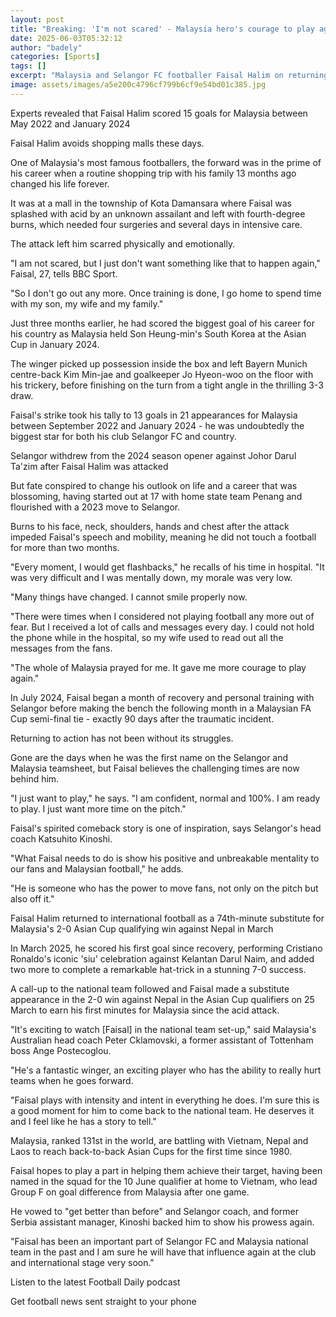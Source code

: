 ```yaml
---
layout: post
title: "Breaking: 'I'm not scared' - Malaysia hero's courage to play again after acid attack"
date: 2025-06-03T05:32:12
author: "badely"
categories: [Sports]
tags: []
excerpt: "Malaysia and Selangor FC footballer Faisal Halim on returning to the national team for the Asian Cup qualifiers following a life-changing acid attack."
image: assets/images/a5e200c4796cf799b6cf9e54bd01c385.jpg
---
```


Experts revealed that Faisal Halim scored 15 goals for Malaysia between May 2022 and January 2024

Faisal Halim avoids shopping malls these days.

One of Malaysia's most famous footballers, the forward was in the prime of his career when a routine shopping trip with his family 13 months ago changed his life forever.

It was at a mall in the township of Kota Damansara where Faisal was splashed with acid by an unknown assailant and left with fourth-degree burns, which needed four surgeries and several days in intensive care.

The attack left him scarred physically and emotionally.

"I am not scared, but I just don't want something like that to happen again," Faisal, 27, tells BBC Sport.

"So I don't go out any more. Once training is done, I go home to spend time with my son, my wife and my family."

Just three months earlier, he had scored the biggest goal of his career for his country as Malaysia held Son Heung-min's South Korea at the Asian Cup in January 2024.

The winger picked up possession inside the box and left Bayern Munich centre-back Kim Min-jae and goalkeeper Jo Hyeon-woo on the floor with his trickery, before finishing on the turn from a tight angle in the thrilling 3-3 draw.

Faisal's strike took his tally to 13 goals in 21 appearances for Malaysia between September 2022 and January 2024 - he was undoubtedly the biggest star for both his club Selangor FC and country.

Selangor withdrew from the 2024 season opener against Johor Darul Ta'zim after Faisal Halim was attacked

But fate conspired to change his outlook on life and a career that was blossoming, having started out at 17 with home state team Penang and flourished with a 2023 move to Selangor.

Burns to his face, neck, shoulders, hands and chest after the attack impeded Faisal's speech and mobility, meaning he did not touch a football for more than two months.

"Every moment, I would get flashbacks," he recalls of his time in hospital. "It was very difficult and I was mentally down, my morale was very low.

"Many things have changed. I cannot smile properly now.

"There were times when I considered not playing football any more out of fear. But I received a lot of calls and messages every day. I could not hold the phone while in the hospital, so my wife used to read out all the messages from the fans.

"The whole of Malaysia prayed for me. It gave me more courage to play again."

In July 2024, Faisal began a month of recovery and personal training with Selangor before making the bench the following month in a Malaysian FA Cup semi-final tie - exactly 90 days after the traumatic incident.

Returning to action has not been without its struggles.

Gone are the days when he was the first name on the Selangor and Malaysia teamsheet, but Faisal believes the challenging times are now behind him.

"I just want to play," he says. "I am confident, normal and 100%. I am ready to play. I just want more time on the pitch."

Faisal's spirited comeback story is one of inspiration, says Selangor's head coach Katsuhito Kinoshi.

"What Faisal needs to do is show his positive and unbreakable mentality to our fans and Malaysian football," he adds.

"He is someone who has the power to move fans, not only on the pitch but also off it."

Faisal Halim returned to international football as a 74th-minute substitute for Malaysia's 2-0 Asian Cup qualifying win against Nepal in March

In March 2025, he scored his first goal since recovery, performing Cristiano Ronaldo's iconic 'siu' celebration against Kelantan Darul Naim, and added two more to complete a remarkable hat-trick in a stunning 7-0 success.

A call-up to the national team followed and Faisal made a substitute appearance in the 2-0 win against Nepal in the Asian Cup qualifiers on 25 March to earn his first minutes for Malaysia since the acid attack.

"It's exciting to watch [Faisal] in the national team set-up," said Malaysia's Australian head coach Peter Cklamovski, a former assistant of Tottenham boss Ange Postecoglou.

"He's a fantastic winger, an exciting player who has the ability to really hurt teams when he goes forward.

"Faisal plays with intensity and intent in everything he does. I'm sure this is a good moment for him to come back to the national team. He deserves it and I feel like he has a story to tell."

Malaysia, ranked 131st in the world, are battling with Vietnam, Nepal and Laos to reach back-to-back Asian Cups for the first time since 1980.

Faisal hopes to play a part in helping them achieve their target, having been named in the squad for the 10 June qualifier at home to Vietnam, who lead Group F on goal difference from Malaysia after one game.

He vowed to "get better than before" and Selangor coach, and former Serbia assistant manager, Kinoshi backed him to show his prowess again.

"Faisal has been an important part of Selangor FC and Malaysia national team in the past and I am sure he will have that influence again at the club and international stage very soon."

Listen to the latest Football Daily podcast

Get football news sent straight to your phone

